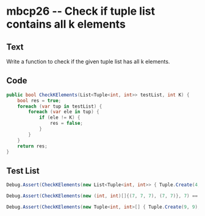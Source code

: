 # mbcp26 -- Check if tuple list contains all k elements

## Text

Write a function to check if the given tuple list has all k elements.

## Code

```csharp
public bool CheckKElements(List<Tuple<int, int>> testList, int K) {
    bool res = true;
    foreach (var tup in testList) {
        foreach (var ele in tup) {
            if (ele != K) {
                res = false;
            }
        }
    }
    return res;
}
```

## Test List

```csharp
Debug.Assert(CheckKElements(new List<Tuple<int, int>> { Tuple.Create(4, 4), Tuple.Create(4, 4, 4), Tuple.Create(4, 4), Tuple.Create(4, 4, 4, 4), Tuple.Create(4, )}, 4) == true);
```

```csharp
Debug.Assert(CheckKElements(new (int, int)[]{(7, 7, 7), (7, 7)}, 7) == true);
```

```csharp
Debug.Assert(CheckKElements(new Tuple<int, int>[] { Tuple.Create(9, 9), Tuple.Create(9, 9, 9, 9) }, 7) == false);
```
